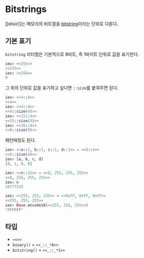# Bitstrings

[[elixir]]는 메모리의 비트열을 [bitstring]이라는 단위로 다룬다.

[bitstring]: https://elixir-lang.org/getting-started/binaries-strings-and-char-lists.html#bitstrings

## 기본 표기

`bitstring` 리터럴은 기본적으로 8비트, 즉 1바이트 단위로 값을 표기한다.

```elixir
iex> <<255>>
<<255>>
iex> <<256>>
0
```

그 외의 단위로 값을 표기하고 싶다면 `::size`를 붙여주면 된다.

```elixir
iex> <<4::8>>
<<4>>
iex> <<4::4>>
<<4::size(4)>>
iex> <<15::4>>
<<15::size(4)>>
iex> <<16::4>>
<<0::size(0)>>
```

패턴매칭도 된다.

```elixir
iex> <<a::1, b::1, c::1, d::1>> = <<4::4>>
<<4::size(4)>>
iex> [a, b, c, d]
[0, 1, 0, 0]
```

```elixir
iex> <<n::32>> = <<0, 255, 255, 255>>
<<0, 255, 255, 255>>
iex> n
16777215
```

```elixir
iex> <<255, 255, 255>> = <<0xFF, 0xFF, 0xFF>>
<<255, 255, 255>>
iex> Base.encode16(<<255, 255, 255>>)
"FFFFFF"
```

## 타입

- `<<>>`
- `binary()` = `<<_::_*8>>`
- `bitstring()` = `<<_::_*1>>`
